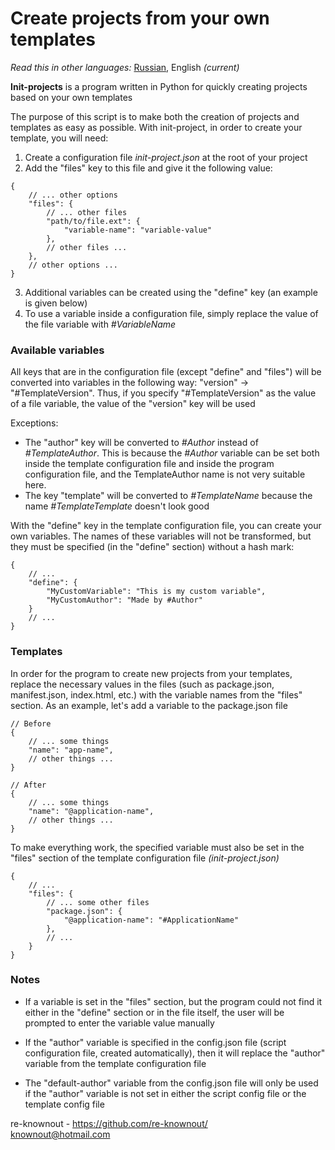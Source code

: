 # Create projects from your own templates

*Read this in other languages:* [Russian](README.ru-RU.md), English *(current)*

**Init-projects** is a program written in Python for quickly creating 
projects based on your own templates

The purpose of this script is to make both the creation of projects 
and templates as easy as possible. With init-project, in order to create 
your template, you will need:
1. Create a configuration file *init-project.json* at 
the root of your project
2. Add the "files" key to this file and give it the following value:

```json5
{
    // ... other options
    "files": {
        // ... other files
        "path/to/file.ext": {
            "variable-name": "variable-value"
        },
        // other files ...
    },
    // other options ...
}
```

3. Additional variables can be created using the "define" key 
(an example is given below)
4. To use a variable inside a configuration file, simply replace 
the value of the file variable with *#VariableName*

### Available variables

All keys that are in the configuration file (except "define" and "files") 
will be converted into variables in the following way: 
"version" -> "#TemplateVersion". Thus, if you specify "#TemplateVersion" 
as the value of a file variable, the value of the 
"version" key will be used

Exceptions: 
- The "author" key will be converted to *#Author* instead of 
*#TemplateAuthor*. This is because the *#Author* variable can be 
set both inside the template configuration file and inside the 
program configuration file, and the TemplateAuthor name is not 
very suitable here.
- The key "template" will be converted to *#TemplateName* 
because the name *#TemplateTemplate* doesn't look good

With the "define" key in the template configuration file, you can 
create your own variables. The names of these variables will 
not be transformed, but they must be specified (in the "define" section) 
without a hash mark:
```json5
{
    // ...
    "define": {
        "MyCustomVariable": "This is my custom variable",
        "MyCustomAuthor": "Made by #Author"
    }
    // ...
}
```

### Templates
In order for the program to create new projects from your templates, 
replace the necessary values in the files (such as package.json,
manifest.json, index.html, etc.) with the variable names from the 
"files" section. As an example, let's add a variable 
to the package.json file

```json5
// Before
{
    // ... some things
    "name": "app-name",
    // other things ...
}
```
```json5
// After
{
    // ... some things
    "name": "@application-name",
    // other things ...
}
```

To make everything work, the specified variable must also be set in 
the "files" section of the template configuration file *(init-project.json)*
```json5
{
    // ...
    "files": {
        // ... some other files
        "package.json": {
            "@application-name": "#ApplicationName"
        },
        // ...
    }
}
```

### Notes
- If a variable is set in the "files" section, but the program 
could not find it either in the "define" section or in the file 
itself, the user will be prompted to enter the variable value manually

- If the "author" variable is specified in the config.json file 
(script configuration file, created automatically), then it will replace 
the "author" variable from the template configuration file

- The "default-author" variable from the config.json file will 
only be used if the "author" variable is not set in either the 
script config file or the template config file

re-knownout - https://github.com/re-knownout/
<br />
knownout@hotmail.com